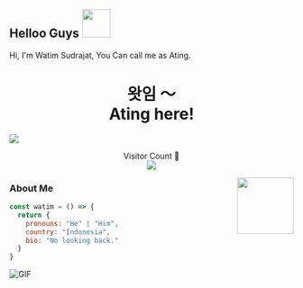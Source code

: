 ## Helloo Guys <img src="https://media.giphy.com/media/VgCDAzcKvsR6OM0uWg/giphy.gif" width="50">
Hi, I'm Watim Sudrajat, You Can call me as Ating.
<br>
<h1 align="center">왓임 〜<br>Ating here!</h1>


<img align="center" height="auto"
src="https://cardivo.vercel.app/api?name=Watim%20Sudrajat&description=Hi,%20i%27m%20a%20just%20newbie%20programer,%20nice%20to%20meet%20you%20👋&image=https://avatars.githubusercontent.com/u/140778598?v=4&backgroundColor=%23ecf0f1&instagram=cigsafterlose_&github=wtmsdrjt&pattern=leaf&colorPattern=%23eaeaea"/>

<p align="center"> 
  Visitor Count 👀<br>
  <img src="https://profile-counter.glitch.me/wtmsdrjt/count.svg" />
</p>

<img align='right' src="https://media.giphy.com/media/M9gbBd9nbDrOTu1Mqx/giphy.gif" width="100">

 ### About Me
```js
const watim = () => {
  return {
    pronouns: "He" | "Him",
    country: "Indonesia",
    bio: "No looking back."
  }
}
```
<img align="center" fit="fill" alt="GIF" src="https://media.giphy.com/media/836HiJc7pgzy8iNXCn/giphy.gif" />
